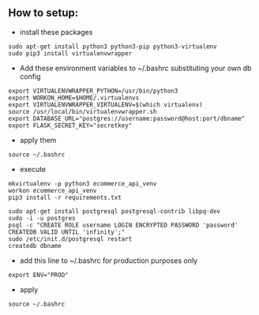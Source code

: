 ## How to setup:

- install these packages
```
sudo apt-get install python3 python3-pip python3-virtualenv
sudo pip3 install virtualenvwrapper
```

- Add these environment variables to ~/.bashrc substituting your own db config
```
export VIRTUALENVWRAPPER_PYTHON=/usr/bin/python3
export WORKON_HOME=$HOME/.virtualenvs
export VIRTUALENVWRAPPER_VIRTUALENV=$(which virtualenv)
source /usr/local/bin/virtualenvwrapper.sh
export DATABASE_URL="postgres://username:password@host:port/dbname"
export FLASK_SECRET_KEY="secretkey"
```
- apply them
```
source ~/.bashrc
```

- execute
```
mkvirtualenv -p python3 ecommerce_api_venv
workon ecommerce_api_venv
pip3 install -r requirements.txt

sudo apt-get install postgresql postgresql-contrib libpq-dev
sudo -i -u postgres
psql -c "CREATE ROLE username LOGIN ENCRYPTED PASSWORD 'password' CREATEDB VALID UNTIL 'infinity';"
sudo /etc/init.d/postgresql restart
createdb dbname
```

- add this line to ~/.bashrc for production purposes only
```
export ENV="PROD"
```
- apply
```
source ~/.bashrc
```
